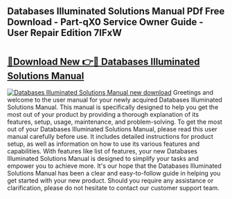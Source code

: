 ## Databases Illuminated Solutions Manual PDf Free Download - Part-qX0 Service Owner Guide - User Repair Edition 7IFxW

# <h2><a href="http://bc64575.oget.top/?id=Databases+Illuminated+Solutions+Manual">🔗Download New 👉🔴 Databases Illuminated Solutions Manual</a></h2>

[![Databases Illuminated Solutions Manual new download](https://i.imgur.com/5g1atiW.png)](http://bc64575.oget.top/?id=Databases+Illuminated+Solutions+Manual)
Greetings and welcome to the user manual for your newly acquired Databases Illuminated Solutions Manual. This manual is specifically designed to help you get the most out of your product by providing a thorough explanation of its features, setup, usage, maintenance, and problem-solving. To get the most out of your Databases Illuminated Solutions Manual, please read this user manual carefully before use. It includes detailed instructions for product setup, as well as information on how to use its various features and capabilities. With features like list of features, your new Databases Illuminated Solutions Manual is designed to simplify your tasks and empower you to achieve more. It's our hope that the Databases Illuminated Solutions Manual has been a clear and easy-to-follow guide in helping you get started with your new product. Should you require any assistance or clarification, please do not hesitate to contact our customer support team.

